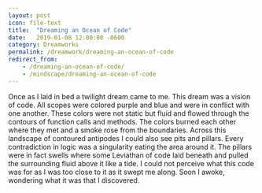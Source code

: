 ```yaml
---
layout: post
icon: file-text
title:  "Dreaming an Ocean of Code"
date:   2019-01-08 12:00:00 -0600
category: Dreamworks
permalink: /dreamwork/dreaming-an-ocean-of-code
redirect_from:
    - /dreaming-an-ocean-of-code/
    - /mindscape/dreaming-an-ocean-of-code
---
```


Once as I laid in bed a twilight dream came to me. This dream was a vision of code. All scopes were colored purple and blue and were in conflict with one another. These colors were not static but fluid and flowed through the contours of function calls and methods.  The colors burned each other where they met and a smoke rose from the boundaries. Across this landscape of contoured antipodes I could also see pits and pillars. Every contradiction in logic was a singularity eating the area around it. The pillars were in fact swells where some Leviathan of code laid beneath and pulled the surrounding fluid above it like a tide. I could not perceive what this code was for as I was too close to it as it swept me along. Soon I awoke, wondering what it was that I discovered.

